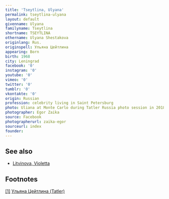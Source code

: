```yaml
---
title: 'Tseytlina, Ulyana'
permalink: tseytlina-ulyana
layout: default
givenname: Ulyana
familyname: Tseytlina
shortname: TSEYTLINA
othername: Ulyana Shestakova
originlang: Rus.
originspell: Ульяна Цейтлина
appearing: Born
birth: 1968
city: Leningrad
facebook: '0'
instagram: '0'
youtube: '0'
vimeo: '0'
twitter: '0'
tumblr: '0'
vkontakte: '0'
origin: Russian
profession: celebrity living in Saint Petersburg
photo: Uliana at Monte Carlo during Tatler Russia photo session in 2018
photographer: Egor Zaika
source: Facebook
photographerurl: zaika-egor
sourceurl: index
founder:
---
```


## See also

+ [Litvinova, Violetta](litvinova-violetta)

## Footnotes

[[1]](#a1) <span id="f1"></span> [Ульяна Цейтлина (Tatler)](https://www.tatler.ru/nashi_lyudi/whoiswho/32339_ulyana_tseytlina.php)
